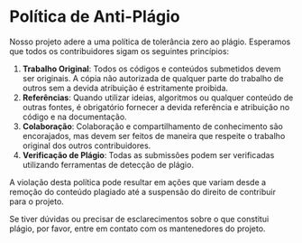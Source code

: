 # Política de Anti-Plágio

Nosso projeto adere a uma política de tolerância zero ao plágio. Esperamos que todos os contribuidores sigam os seguintes princípios:

1. **Trabalho Original**: Todos os códigos e conteúdos submetidos devem ser originais. A cópia não autorizada de qualquer parte do trabalho de outros sem a devida atribuição é estritamente proibida.
2. **Referências**: Quando utilizar ideias, algoritmos ou qualquer conteúdo de outras fontes, é obrigatório fornecer a devida referência e atribuição no código e na documentação.
3. **Colaboração**: Colaboração e compartilhamento de conhecimento são encorajados, mas devem ser feitos de maneira que respeite o trabalho original dos outros contribuidores.
4. **Verificação de Plágio**: Todas as submissões podem ser verificadas utilizando ferramentas de detecção de plágio.

A violação desta política pode resultar em ações que variam desde a remoção do conteúdo plagiado até a suspensão do direito de contribuir para o projeto.

Se tiver dúvidas ou precisar de esclarecimentos sobre o que constitui plágio, por favor, entre em contato com os mantenedores do projeto.

